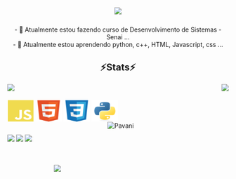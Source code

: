 <h1 align="center">
<img src="https://readme-typing-svg.herokuapp.com/?font=Righteous&size=35&center=true&vCenter=true&width=500&height=70&duration=4000&lines=olá!+👋;+me+chamo+Gustavo!;" />
</h1>

<div  align="center" >
  - 🔭 Atualmente estou fazendo curso de Desenvolvimento de Sistemas - Senai ...
  <br>
- 🌱 Atualmente estou aprendendo python, c++, HTML, Javascript, css ...
</div>

##

<h2 align="center" >⚡Stats⚡</h2>

<div>
  <img height="180cm" src="https://github-readme-stats.vercel.app/api?username=Pavani9190&theme=gotham&show_icons=true"/> 
  <img height="160cm" src="https://github-readme-stats.vercel.app/api/top-langs/?username=Pavani9190&layout=compact" align="right">
</div>

<div style="display: inline_block"><br>
  <img align="center" alt="Pavani-Js" height="50" width="60" src="https://raw.githubusercontent.com/devicons/devicon/master/icons/javascript/javascript-plain.svg">
  <img align="center" alt="Pavani-HTML" height="50" width="60" src="https://raw.githubusercontent.com/devicons/devicon/master/icons/html5/html5-original.svg">
  <img align="center" alt="Pavani-CSS" height="50" width="60" src="https://raw.githubusercontent.com/devicons/devicon/master/icons/css3/css3-original.svg">
  <img align="center" alt="Pavani-Python" height="50" width="60" src="https://raw.githubusercontent.com/devicons/devicon/master/icons/python/python-original.svg">
  <img align="right" alt="Pavani" height="250" width="260" src="https://media.discordapp.net/attachments/1123394006987051088/1284161199419822100/93dufp.gif?ex=66e59fd0&is=66e44e50&hm=49c40f19a72429b6fe12240641be0de20936d7c52fe9de3e352a2becd901ec60&=&width=600&height=600">
</div>


##
 
<div> 
  <a href="https://instagram.com/pavani.xd" target="_blank"><img src="https://img.shields.io/badge/-Instagram-%23E4405F?style=for-the-badge&logo=instagram&logoColor=white" target="_blank"></a>
 <a href="https://discord.com/channels/@me" target="_blank"><img src="https://img.shields.io/badge/Discord-7289DA?style=for-the-badge&logo=discord&logoColor=white" target="_blank"></a> 
  <a href = "mailto:gutopavani439@gmail.com"><img src="https://img.shields.io/badge/-Gmail-%23333?style=for-the-badge&logo=gmail&logoColor=white" target="_blank"></a>
</div>

<h1 align="center">
<img src="https://readme-typing-svg.herokuapp.com/?font=Righteous&size=35&center=true&vCenter=true&width=500&height=70&duration=4000&lines=obrigado+pela+atenção!;" />
</h1>

